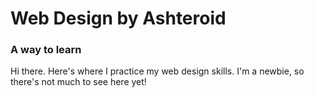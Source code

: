<html>
  <body>
    <h1>Web Design by Ashteroid</h1>
    <h3>A way to learn</h3>
    <p>Hi there. Here's where I practice my web design skills. I'm a newbie, so there's not much to see here yet!</p>
  </body>
</html>
